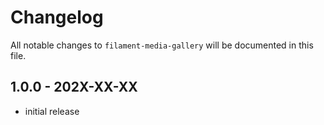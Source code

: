 # Changelog

All notable changes to `filament-media-gallery` will be documented in this file.

## 1.0.0 - 202X-XX-XX

- initial release
